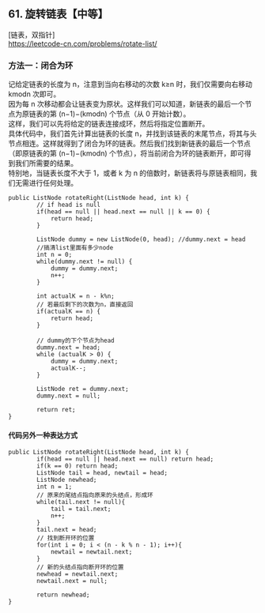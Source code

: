 ## 61. 旋转链表【中等】     
[链表，双指针]     
https://leetcode-cn.com/problems/rotate-list/     

### 方法一：闭合为环    
记给定链表的长度为 n，注意到当向右移动的次数 k≥n 时，我们仅需要向右移动 kmodn 次即可。      
因为每 n 次移动都会让链表变为原状。这样我们可以知道，新链表的最后一个节点为原链表的第 (n−1)−(kmodn) 个节点（从 0 开始计数）。    
这样，我们可以先将给定的链表连接成环，然后将指定位置断开。      
具体代码中，我们首先计算出链表的长度 n，并找到该链表的末尾节点，将其与头节点相连。这样就得到了闭合为环的链表。然后我们找到新链表的最后一个节点（即原链表的第 (n−1)−(kmodn) 个节点），将当前闭合为环的链表断开，即可得到我们所需要的结果。     
特别地，当链表长度不大于 1，或者 k 为 n 的倍数时，新链表将与原链表相同，我们无需进行任何处理。       
```
public ListNode rotateRight(ListNode head, int k) {
        // if head is null
        if(head == null || head.next == null || k == 0) {
            return head;
        }

        ListNode dummy = new ListNode(0, head); //dummy.next = head
        //搞清list里面有多少node
        int n = 0;
        while(dummy.next != null) {
            dummy = dummy.next;
            n++;
        }

        int actualK = n - k%n;
        // 若最后剩下的次数为n，直接返回
        if(actualK == n) {
            return head;
        }

        // dummy的下个节点为head
        dummy.next = head;
        while (actualK > 0) {
            dummy = dummy.next;
            actualK--;
        }

        ListNode ret = dummy.next;
        dummy.next = null;

        return ret;
}
```
#### 代码另外一种表达方式     
```
public ListNode rotateRight(ListNode head, int k) {
        if(head == null || head.next == null) return head;
        if(k == 0) return head;
        ListNode tail = head, newtail = head;
        ListNode newhead;
        int n = 1;
        // 原来的尾结点指向原来的头结点，形成环
        while(tail.next != null){
            tail = tail.next;
            n++;
        }
        tail.next = head;
        // 找到断开环的位置
        for(int i = 0; i < (n - k % n - 1); i++){
            newtail = newtail.next;
        }
        // 新的头结点指向断开环的位置
        newhead = newtail.next;
        newtail.next = null;

        return newhead;
}
```




